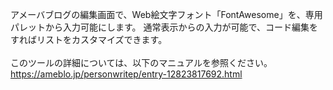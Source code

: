 アメーバブログの編集画面で、Web絵文字フォント「FontAwesome」を、専用パレットから入力可能にします。 通常表示からの入力が可能で、コード編集をすればリストをカスタマイズできます。<br>
<br>
このツールの詳細については、以下のマニュアルを参照ください。<br>
https://ameblo.jp/personwritep/entry-12823817692.html
